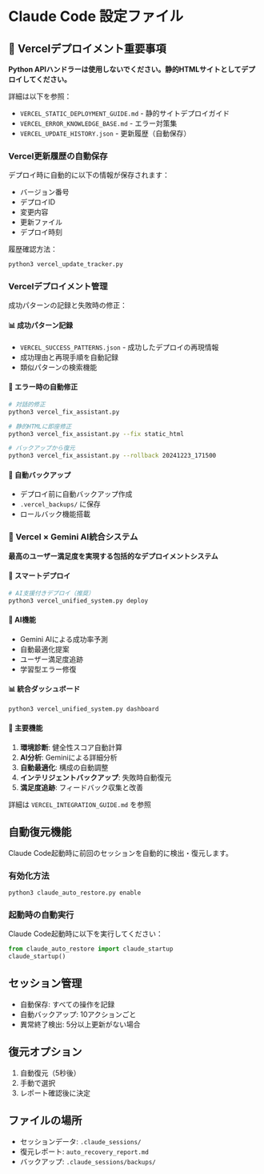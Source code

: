 # Claude Code 設定ファイル

## 🚨 Vercelデプロイメント重要事項
**Python APIハンドラーは使用しないでください。静的HTMLサイトとしてデプロイしてください。**

詳細は以下を参照：
- `VERCEL_STATIC_DEPLOYMENT_GUIDE.md` - 静的サイトデプロイガイド
- `VERCEL_ERROR_KNOWLEDGE_BASE.md` - エラー対策集
- `VERCEL_UPDATE_HISTORY.json` - 更新履歴（自動保存）

### Vercel更新履歴の自動保存
デプロイ時に自動的に以下の情報が保存されます：
- バージョン番号
- デプロイID
- 変更内容
- 更新ファイル
- デプロイ時刻

履歴確認方法：
```bash
python3 vercel_update_tracker.py
```

### Vercelデプロイメント管理
成功パターンの記録と失敗時の修正：

#### 📊 成功パターン記録
- `VERCEL_SUCCESS_PATTERNS.json` - 成功したデプロイの再現情報
- 成功理由と再現手順を自動記録
- 類似パターンの検索機能

#### 🔧 エラー時の自動修正
```bash
# 対話的修正
python3 vercel_fix_assistant.py

# 静的HTMLに即座修正
python3 vercel_fix_assistant.py --fix static_html

# バックアップから復元
python3 vercel_fix_assistant.py --rollback 20241223_171500
```

#### 💾 自動バックアップ
- デプロイ前に自動バックアップ作成
- `.vercel_backups/` に保存
- ロールバック機能搭載

### 🚀 Vercel × Gemini AI統合システム
**最高のユーザー満足度を実現する包括的なデプロイメントシステム**

#### 🎯 スマートデプロイ
```bash
# AI支援付きデプロイ（推奨）
python3 vercel_unified_system.py deploy
```

#### 🧠 AI機能
- Gemini AIによる成功率予測
- 自動最適化提案
- ユーザー満足度追跡
- 学習型エラー修復

#### 📊 統合ダッシュボード
```bash
python3 vercel_unified_system.py dashboard
```

#### 🔧 主要機能
1. **環境診断**: 健全性スコア自動計算
2. **AI分析**: Geminiによる詳細分析
3. **自動最適化**: 構成の自動調整
4. **インテリジェントバックアップ**: 失敗時自動復元
5. **満足度追跡**: フィードバック収集と改善

詳細は `VERCEL_INTEGRATION_GUIDE.md` を参照

## 自動復元機能
Claude Code起動時に前回のセッションを自動的に検出・復元します。

### 有効化方法
```bash
python3 claude_auto_restore.py enable
```

### 起動時の自動実行
Claude Code起動時に以下を実行してください：
```python
from claude_auto_restore import claude_startup
claude_startup()
```

## セッション管理
- 自動保存: すべての操作を記録
- 自動バックアップ: 10アクションごと
- 異常終了検出: 5分以上更新がない場合

## 復元オプション
1. 自動復元（5秒後）
2. 手動で選択
3. レポート確認後に決定

## ファイルの場所
- セッションデータ: `.claude_sessions/`
- 復元レポート: `auto_recovery_report.md`
- バックアップ: `.claude_sessions/backups/`